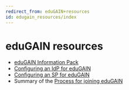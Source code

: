```yaml
---
redirect_from: eduGAIN+resources
id: edugain_resources/index
---
```

# eduGAIN resources

*   [eduGAIN Information Pack](https://reannz.atlassian.net/wiki/spaces/Tuakiri/pages/3815539015/eduGAIN+Information+Pack)
*   [Configuring an IdP for eduGAIN](https://reannz.atlassian.net/wiki/spaces/Tuakiri/pages/3815539032/Configuring+an+IdP+for+eduGAIN)
*   [Configuring an SP for eduGAIN](https://reannz.atlassian.net/wiki/spaces/Tuakiri/pages/3815538743/Configuring+an+SP+for+eduGAIN)
*   Summary of the [Process for joining eduGAIN](https://reannz.atlassian.net/wiki/spaces/Tuakiri/pages/3815539060/Process+for+joining+eduGAIN)
